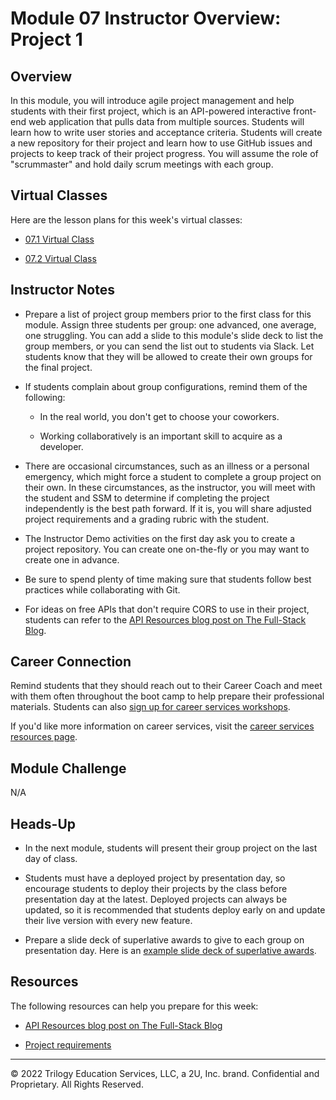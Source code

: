 # Module 07 Instructor Overview: Project 1

## Overview

In this module, you will introduce agile project management and help students with their first project, which is an API-powered interactive front-end web application that pulls data from multiple sources. Students will learn how to write user stories and acceptance criteria. Students will create a new repository for their project and learn how to use GitHub issues and projects to keep track of their project progress. You will assume the role of "scrummaster" and hold daily scrum meetings with each group.

## Virtual Classes

Here are the lesson plans for this week's virtual classes:

* [07.1 Virtual Class](./07.1-REQUIRED.md)

* [07.2 Virtual Class](./07.2-REQUIRED.md)

## Instructor Notes

* Prepare a list of project group members prior to the first class for this module. Assign three students per group: one advanced, one average, one struggling. You can add a slide to this module's slide deck to list the group members, or you can send the list out to students via Slack. Let students know that they will be allowed to create their own groups for the final project.

* If students complain about group configurations, remind them of the following:

  * In the real world, you don't get to choose your coworkers.

  * Working collaboratively is an important skill to acquire as a developer.

* There are occasional circumstances, such as an illness or a personal emergency, which might force a student to complete a group project on their own. In these circumstances, as the instructor, you will meet with the student and SSM to determine if completing the project independently is the best path forward. If it is, you will share adjusted project requirements and a grading rubric with the student.

* The Instructor Demo activities on the first day ask you to create a project repository. You can create one on-the-fly or you may want to create one in advance.

* Be sure to spend plenty of time making sure that students follow best practices while collaborating with Git.

* For ideas on free APIs that don't require CORS to use in their project, students can refer to the [API Resources blog post on The Full-Stack Blog](https://coding-boot-camp.github.io/full-stack/apis/api-resources).

## Career Connection

Remind students that they should reach out to their Career Coach and meet with them often throughout the boot camp to help prepare their professional materials. Students can also [sign up for career services workshops](https://careernetwork.2u.com/?utm_medium=Academics&utm_source=boot_camp).

If you'd like more information on career services, visit the [career services resources page](https://careernetwork.2u.com/?utm_medium=Academics&utm_source=boot_camp/).

## Module Challenge

N/A

## Heads-Up

* In the next module, students will present their group project on the last day of class.

* Students must have a deployed project by presentation day, so encourage students to deploy their projects by the class before presentation day at the latest. Deployed projects can always be updated, so it is recommended that students deploy early on and update their live version with every new feature.

* Prepare a slide deck of superlative awards to give to each group on presentation day. Here is an [example slide deck of superlative awards](https://docs.google.com/presentation/d/1fJGzsclaQ5TKBk3EnL7Gc-bg1ijSGM6_oB1gvpKYnZE/edit?usp=sharing).

## Resources

The following resources can help you prepare for this week:

* [API Resources blog post on The Full-Stack Blog](https://coding-boot-camp.github.io/full-stack/apis/api-resources)

* [Project requirements](../../01-Class-Content/06-Server-Side-APIs/04-Supplemental/Project-Requirements.md)

---
© 2022 Trilogy Education Services, LLC, a 2U, Inc. brand. Confidential and Proprietary. All Rights Reserved.

